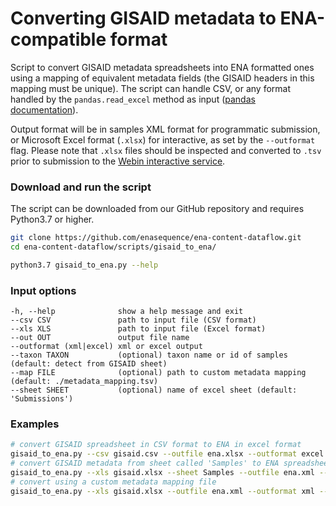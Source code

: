 # Converting GISAID metadata to ENA-compatible format

Script to convert GISAID metadata spreadsheets into ENA formatted ones using a mapping of equivalent metadata fields (the GISAID headers in this mapping must be unique).
The script can handle CSV, or any format handled by the `pandas.read_excel` method as input ([pandas documentation](https://pandas.pydata.org/pandas-docs/stable/reference/api/pandas.read_excel.html)).

Output format will be in samples XML format for programmatic submission, or Microsoft Excel format (`.xlsx`) for interactive, as set by the `--outformat` flag. Please note that `.xlsx` files should be inspected and converted to `.tsv` prior to submission to the [Webin interactive service](https://www.ebi.ac.uk/ena/submit/webin/login).

### Download and run the script
The script can be downloaded from our GitHub repository and requires Python3.7 or higher.
```bash
git clone https://github.com/enasequence/ena-content-dataflow.git
cd ena-content-dataflow/scripts/gisaid_to_ena/

python3.7 gisaid_to_ena.py --help
```

### Input options
```
-h, --help              show a help message and exit
--csv CSV               path to input file (CSV format)
--xls XLS               path to input file (Excel format)
--out OUT               output file name
--outformat (xml|excel) xml or excel output
--taxon TAXON           (optional) taxon name or id of samples (default: detect from GISAID sheet)
--map FILE              (optional) path to custom metadata mapping (default: ./metadata_mapping.tsv)
--sheet SHEET           (optional) name of excel sheet (default: 'Submissions')
```

### Examples
```bash
# convert GISAID spreadsheet in CSV format to ENA in excel format
gisaid_to_ena.py --csv gisaid.csv --outfile ena.xlsx --outformat excel
# convert GISAID metadata from sheet called 'Samples' to ENA spreadsheet
gisaid_to_ena.py --xls gisaid.xlsx --sheet Samples --outfile ena.xml --outformat xml
# convert using a custom metadata mapping file
gisaid_to_ena.py --xls gisaid.xlsx --outfile ena.xml --outformat xml --map path/to/mapping.tsv
```
